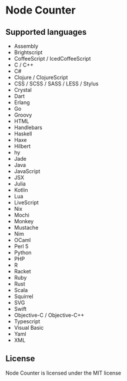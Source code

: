 # Node Counter

## Supported languages

- Assembly
- Brightscript
- CoffeeScript / IcedCoffeeScript
- C / C++
- C#
- Clojure / ClojureScript
- CSS / SCSS / SASS / LESS / Stylus
- Crystal
- Dart
- Erlang
- Go
- Groovy
- HTML
- Handlebars
- Haskell
- Haxe
- Hilbert
- hy
- Jade
- Java
- JavaScript
- JSX
- Julia
- Kotlin
- Lua
- LiveScript
- Nix
- Mochi
- Monkey
- Mustache
- Nim
- OCaml
- Perl 5
- Python
- PHP
- R
- Racket
- Ruby
- Rust
- Scala
- Squirrel
- SVG
- Swift
- Objective-C / Objective-C++
- Typescript
- Visual Basic
- Yaml
- XML

## License

Node Counter is licensed under the MIT license
